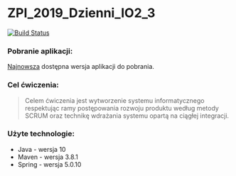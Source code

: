 # ZPI_2019_Dzienni_IO2_3

[![Build Status](https://travis-ci.org/IIS-ZPI/ZPI_2019_Dzienni_IO2_3.svg?branch=develop)](https://travis-ci.org/IIS-ZPI/ZPI_2019_Dzienni_IO2_3)

### Pobranie aplikacji:
[Najnowsza](https://github.com/IIS-ZPI/ZPI_2019_Dzienni_IO2_3/releases) dostępna wersja aplikacji do pobrania.

### Cel ćwiczenia:
>Celem ćwiczenia jest wytworzenie systemu informatycznego respektując ramy postępowania rozwoju produktu według metody SCRUM oraz technikę wdrażania systemu opartą na ciągłej integracji. 

### Użyte technologie:
* Java    - wersja 10
* Maven   - wersja 3.8.1
* Spring  - wersja 5.0.10
